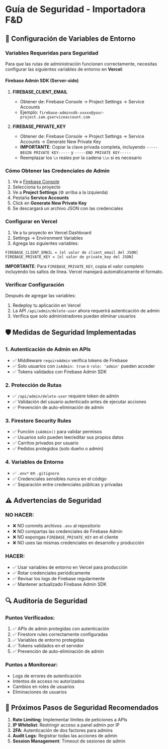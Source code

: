 # Guía de Seguridad - Importadora F&D

## 🔐 Configuración de Variables de Entorno

### Variables Requeridas para Seguridad

Para que las rutas de administración funcionen correctamente, necesitas configurar las siguientes variables de entorno en **Vercel**:

#### Firebase Admin SDK (Server-side)

1. **FIREBASE_CLIENT_EMAIL**
   - Obtener de: Firebase Console → Project Settings → Service Accounts
   - Ejemplo: `firebase-adminsdk-xxxxx@your-project.iam.gserviceaccount.com`

2. **FIREBASE_PRIVATE_KEY**
   - Obtener de: Firebase Console → Project Settings → Service Accounts → Generate New Private Key
   - **IMPORTANTE**: Copiar la clave privada completa, incluyendo `-----BEGIN PRIVATE KEY-----` y `-----END PRIVATE KEY-----`
   - Reemplazar los `\n` reales por la cadena `\\n` si es necesario

### Cómo Obtener las Credenciales de Admin

1. Ve a [Firebase Console](https://console.firebase.google.com)
2. Selecciona tu proyecto
3. Ve a **Project Settings** (⚙️ arriba a la izquierda)
4. Pestaña **Service Accounts**
5. Click en **Generate New Private Key**
6. Se descargará un archivo JSON con las credenciales

### Configurar en Vercel

1. Ve a tu proyecto en Vercel Dashboard
2. Settings → Environment Variables
3. Agrega las siguientes variables:

```
FIREBASE_CLIENT_EMAIL = [el valor de client_email del JSON]
FIREBASE_PRIVATE_KEY = [el valor de private_key del JSON]
```

**IMPORTANTE**: Para `FIREBASE_PRIVATE_KEY`, copia el valor completo incluyendo los saltos de línea. Vercel manejará automáticamente el formato.

### Verificar Configuración

Después de agregar las variables:
1. Redeploy tu aplicación en Vercel
2. La API `/api/admin/delete-user` ahora requerirá autenticación de admin
3. Verifica que solo administradores puedan eliminar usuarios

## 🛡️ Medidas de Seguridad Implementadas

### 1. Autenticación de Admin en APIs
- ✅ Middleware `requireAdmin` verifica tokens de Firebase
- ✅ Solo usuarios con `isAdmin: true` o `role: 'admin'` pueden acceder
- ✅ Tokens validados con Firebase Admin SDK

### 2. Protección de Rutas
- ✅ `/api/admin/delete-user` requiere token de admin
- ✅ Validación del usuario autenticado antes de ejecutar acciones
- ✅ Prevención de auto-eliminación de admin

### 3. Firestore Security Rules
- ✅ Función `isAdmin()` para validar permisos
- ✅ Usuarios solo pueden leer/editar sus propios datos
- ✅ Carritos privados por usuario
- ✅ Pedidos protegidos (solo dueño o admin)

### 4. Variables de Entorno
- ✅ `.env*` en `.gitignore`
- ✅ Credenciales sensibles nunca en el código
- ✅ Separación entre credenciales públicas y privadas

## ⚠️ Advertencias de Seguridad

### NO HACER:
- ❌ NO commits archivos `.env` al repositorio
- ❌ NO compartas las credenciales de Firebase Admin
- ❌ NO expongas `FIREBASE_PRIVATE_KEY` en el cliente
- ❌ NO uses las mismas credenciales en desarrollo y producción

### HACER:
- ✅ Usar variables de entorno en Vercel para producción
- ✅ Rotar credenciales periódicamente
- ✅ Revisar los logs de Firebase regularmente
- ✅ Mantener actualizado Firebase Admin SDK

## 🔍 Auditoría de Seguridad

### Puntos Verificados:
1. ✅ APIs de admin protegidas con autenticación
2. ✅ Firestore rules correctamente configuradas
3. ✅ Variables de entorno protegidas
4. ✅ Tokens validados en el servidor
5. ✅ Prevención de auto-eliminación de admin

### Puntos a Monitorear:
- Logs de errores de autenticación
- Intentos de acceso no autorizados
- Cambios en roles de usuarios
- Eliminaciones de usuarios

## 📝 Próximos Pasos de Seguridad Recomendados

1. **Rate Limiting**: Implementar límites de peticiones a APIs
2. **IP Whitelist**: Restringir acceso a panel admin por IP
3. **2FA**: Autenticación de dos factores para admins
4. **Audit Logs**: Registrar todas las acciones de admin
5. **Session Management**: Timeout de sesiones de admin
